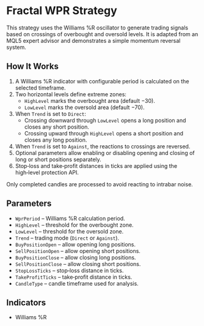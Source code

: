 # Fractal WPR Strategy

This strategy uses the Williams %R oscillator to generate trading signals based on crossings of overbought and oversold levels. It is adapted from an MQL5 expert advisor and demonstrates a simple momentum reversal system.

## How It Works

1. A Williams %R indicator with configurable period is calculated on the selected timeframe.
2. Two horizontal levels define extreme zones:
   - `HighLevel` marks the overbought area (default −30).
   - `LowLevel` marks the oversold area (default −70).
3. When `Trend` is set to `Direct`:
   - Crossing downward through `LowLevel` opens a long position and closes any short position.
   - Crossing upward through `HighLevel` opens a short position and closes any long position.
4. When `Trend` is set to `Against`, the reactions to crossings are reversed.
5. Optional parameters allow enabling or disabling opening and closing of long or short positions separately.
6. Stop‑loss and take‑profit distances in ticks are applied using the high‑level protection API.

Only completed candles are processed to avoid reacting to intrabar noise.

## Parameters

- `WprPeriod` – Williams %R calculation period.
- `HighLevel` – threshold for the overbought zone.
- `LowLevel` – threshold for the oversold zone.
- `Trend` – trading mode (`Direct` or `Against`).
- `BuyPositionOpen` – allow opening long positions.
- `SellPositionOpen` – allow opening short positions.
- `BuyPositionClose` – allow closing long positions.
- `SellPositionClose` – allow closing short positions.
- `StopLossTicks` – stop‑loss distance in ticks.
- `TakeProfitTicks` – take‑profit distance in ticks.
- `CandleType` – candle timeframe used for analysis.

## Indicators

- Williams %R

